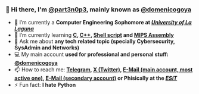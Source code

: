 ### 👋 Hi there, I'm **[@part3n0p3](https://github.com/part3n0p3), mainly known as [@domenicogoya](https://github.com/domenicogoya)**
- 🔭 I’m currently a **Computer Engineering Sophomore at *[University of La Laguna](https://www.ull.es)***
- 🌱 I’m currently learning **[C](https://en.wikipedia.org/wiki/C_(programming_language)), [C++](https://en.wikipedia.org/wiki/C%2B%2B), [Shell script](https://en.wikipedia.org/wiki/Shell_script) and [MIPS Assembly](https://en.wikipedia.org/wiki/MIPS_architecture)**
- 💬 Ask me about **any tech related topic (specially Cybersecurity, SysAdmin and Networks)**
- 💻 My main account **used for professional and personal stuff: [@domenicogoya](https://github.com/domenicogoya)**
- 📫 How to reach me: **[Telegram](https://t.me/domenicogoya), [X (Twitter)](x.com/domenicogoya), [E-Mail (main account, most active one)](mailto:domenico.goya.38@ull.edu.es), [E-Mail (secondary account)](mailto:part3n0p3contact@gmail.com) or Phisically at the *[ESIT](https://www.ull.es/centros/escuela-superior-de-ingenieria-y-tecnologia/)***
- ⚡ Fun fact: **I hate Python**

<!--
**domenicogoya/domenicogoya** is a ✨ _special_ ✨ repository because its `README.md` (this file) appears on your GitHub profile.
You can click the Preview link to take a look at your changes.
-->
